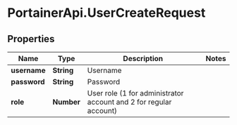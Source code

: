 # PortainerApi.UserCreateRequest

## Properties
Name | Type | Description | Notes
------------ | ------------- | ------------- | -------------
**username** | **String** | Username | 
**password** | **String** | Password | 
**role** | **Number** | User role (1 for administrator account and 2 for regular account) | 



